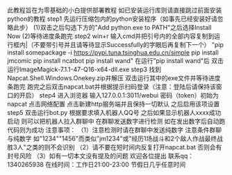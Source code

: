 此教程旨在为零基础的小白提供部署教程 如已安装运行库则请直接跳过前面安装python的教程
step1 先运行压缩包内的python安装程序（如事先已经安装好请忽略此步）
(1)双击之后勾选下方的"Add python.exe to PATH"之后选择Install Now
(2)等待进度条跑完 step2 win+r
输入cmd并把引号内的全部内容复制到运行框内\|（不要带引号并且请等待显示Successfully的字眼后再复制下一个）
"pip install somepackage -i https://pypi.tuna.tsinghua.edu.cn/simple pip
install jmcomic pip install ncatbot pip install wand" 在运行"pip install
wand"后 双击运行ImageMagick-7.1.1-47-Q16-x64-dll.exe step3
找到Napcat.Shell.Windows.Onekey.zip并解压
双击运行其中的exe文件并等待进度条跑完
跑完之后双击napcat.bat并根据提示扫码登录（注意：登陆后请保持该窗口的开启）
step4 进入浏览器 输入127.0.0.1:3011/webui 密码（token）初始为napcat
点击网络配置 点击新建http服务端并且保持一切默认 之后启用该项设置 step5
双击运行bot.py 根据要求填入机器人QQ号 之后如果显示机器人xxxx成功启动
则可以把机器人拉入群聊中 在群聊发送数字进行检测
如在发出数字后自动跑代码则为成功 注意事项：
（1）注意检测时请在群聊中发送纯数字 注意条件群聊与纯数字
如"1234""1456"而类似"jm1234"或"经历1场战斗和2个敌人作战最终战胜3人"之类的则不会识别
（2）请不要在短时间内反复打开napcat.bat 否则会有封号风险
（3）如有一切本文没有提及的问题 欢迎各位提出 联系qq：1340265938
在线时间：工作日21:00-23:00 节假日几乎任意时间
